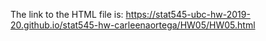 The link to the HTML file is:
https://stat545-ubc-hw-2019-20.github.io/stat545-hw-carleenaortega/HW05/HW05.html
